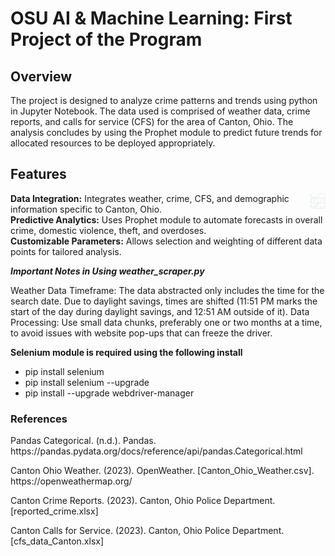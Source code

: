 <h1>OSU AI & Machine Learning: First Project of the Program</h1>

## Overview
The project is designed to analyze crime patterns and trends using python in Jupyter
Notebook.  The data used is comprised of weather data, crime reports, and calls for service
(CFS) for the area of Canton, Ohio.  The analysis concludes by using the Prophet module
to predict future trends for allocated resources to be deployed appropriately.

<h2>Features</h2>
<p><img src="https://github.com/jd-sterren/OSU_Project1/blob/main/Resources/img/output2-resampled.png" style="float: right;height:25px;" alt="Prediction Analysis">
<b>Data Integration:</b> Integrates weather, crime, CFS, and demographic 
information specific to Canton, Ohio.<br/>
<b>Predictive Analytics:</b> Uses Prophet module to automate forecasts in 
overall crime, domestic violence, theft, and overdoses.<br/>
<b>Customizable Parameters:</b> Allows selection and weighting of different data points for tailored analysis.</p>

<p><b><i>Important Notes in Using weather_scraper.py</i></b></p>
<p>Weather Data Timeframe: The data abstracted only includes the time for the search date. Due to daylight savings, 
times are shifted (11:51 PM marks the start of the day during daylight savings, and 12:51 AM outside of it).
Data Processing: Use small data chunks, preferably one or two months at a time, to avoid issues 
with website pop-ups that can freeze the driver.</p>
<p><b>Selenium module is required using the following install</b></p>
<ul>
    <li>pip install selenium</li>
    <li>pip install selenium --upgrade</li>
    <li>pip install --upgrade webdriver-manager</li>
</ul>


<h3>References</h3>
<p>Pandas Categorical. (n.d.). Pandas. https://pandas.pydata.org/docs/reference/api/pandas.Categorical.html</p>
<p>Canton Ohio Weather. (2023). OpenWeather. [Canton_Ohio_Weather.csv]. https://openweathermap.org/</p>
<p>Canton Crime Reports. (2023). Canton, Ohio Police Department. [reported_crime.xlsx]</p>
<p>Canton Calls for Service. (2023). Canton, Ohio Police Department. [cfs_data_Canton.xlsx]</p>
